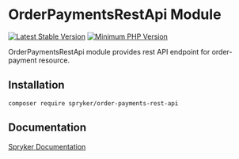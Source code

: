 # OrderPaymentsRestApi Module
[![Latest Stable Version](https://poser.pugx.org/spryker/order-payments-rest-api/v/stable.svg)](https://packagist.org/packages/spryker/order-payments-rest-api)
[![Minimum PHP Version](https://img.shields.io/badge/php-%3E%3D%207.4-8892BF.svg)](https://php.net/)

OrderPaymentsRestApi module provides rest API endpoint for order-payment resource.

## Installation

```
composer require spryker/order-payments-rest-api
```

## Documentation

[Spryker Documentation](https://documentation.spryker.com)
